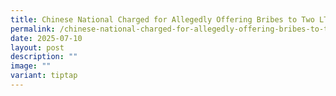 ```yaml
---
title: Chinese National Charged for Allegedly Offering Bribes to Two LTA Officers
permalink: /chinese-national-charged-for-allegedly-offering-bribes-to-two-lta-officers/
date: 2025-07-10
layout: post
description: ""
image: ""
variant: tiptap
---
```


